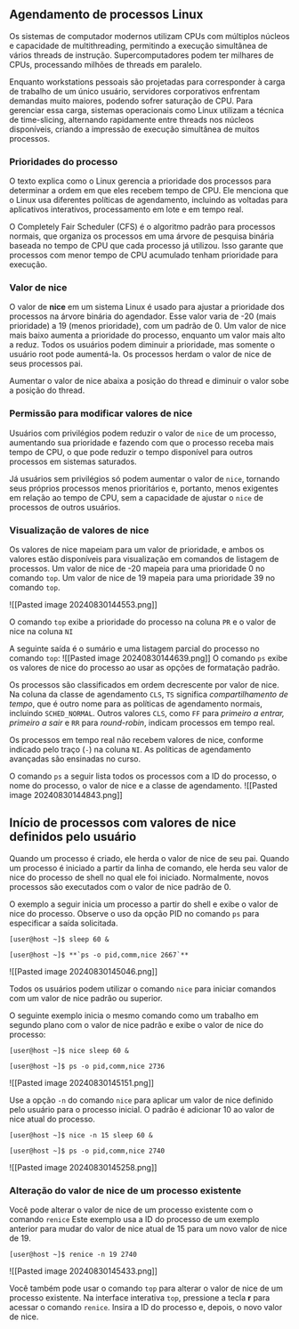 ## Agendamento de processos Linux

Os sistemas de computador modernos utilizam CPUs com múltiplos núcleos e capacidade de multithreading, permitindo a execução simultânea de vários threads de instrução. Supercomputadores podem ter milhares de CPUs, processando milhões de threads em paralelo.

Enquanto workstations pessoais são projetadas para corresponder à carga de trabalho de um único usuário, servidores corporativos enfrentam demandas muito maiores, podendo sofrer saturação de CPU. Para gerenciar essa carga, sistemas operacionais como Linux utilizam a técnica de time-slicing, alternando rapidamente entre threads nos núcleos disponíveis, criando a impressão de execução simultânea de muitos processos.

### Prioridades do processo
O texto explica como o Linux gerencia a prioridade dos processos para determinar a ordem em que eles recebem tempo de CPU. Ele menciona que o Linux usa diferentes políticas de agendamento, incluindo as voltadas para aplicativos interativos, processamento em lote e em tempo real.

O Completely Fair Scheduler (CFS) é o algoritmo padrão para processos normais, que organiza os processos em uma árvore de pesquisa binária baseada no tempo de CPU que cada processo já utilizou. Isso garante que processos com menor tempo de CPU acumulado tenham prioridade para execução.

### Valor de nice

O valor de **nice** em um sistema Linux é usado para ajustar a prioridade dos processos na árvore binária do agendador. Esse valor varia de -20 (mais prioridade) a 19 (menos prioridade), com um padrão de 0. Um valor de nice mais baixo aumenta a prioridade do processo, enquanto um valor mais alto a reduz. Todos os usuários podem diminuir a prioridade, mas somente o usuário root pode aumentá-la. Os processos herdam o valor de nice de seus processos pai.

Aumentar o valor de nice abaixa a posição do thread e diminuir o valor sobe a posição do thread.

### Permissão para modificar valores de nice

Usuários com privilégios podem reduzir o valor de `nice` de um processo, aumentando sua prioridade e fazendo com que o processo receba mais tempo de CPU, o que pode reduzir o tempo disponível para outros processos em sistemas saturados.

Já usuários sem privilégios só podem aumentar o valor de `nice`, tornando seus próprios processos menos prioritários e, portanto, menos exigentes em relação ao tempo de CPU, sem a capacidade de ajustar o `nice` de processos de outros usuários.

### Visualização de valores de nice
Os valores de nice mapeiam para um valor de prioridade, e ambos os valores estão disponíveis para visualização em comandos de listagem de processos. Um valor de nice de -20 mapeia para uma prioridade 0 no comando `top`. Um valor de nice de 19 mapeia para uma prioridade 39 no comando `top`.

![[Pasted image 20240830144553.png]]

O comando `top` exibe a prioridade do processo na coluna `PR` e o valor de nice na coluna `NI`

A seguinte saída é o sumário e uma listagem parcial do processo no comando `top`:
![[Pasted image 20240830144639.png]]
O comando `ps` exibe os valores de nice do processo ao usar as opções de formatação padrão.

 Os processos são classificados em ordem decrescente por valor de nice. Na coluna da classe de agendamento `CLS`, `TS` significa _compartilhamento de tempo_, que é outro nome para as políticas de agendamento normais, incluindo `SCHED_NORMAL`. Outros valores `CLS`, como `FF` para _primeiro a entrar, primeiro a sair_ e `RR` para _round-robin_, indicam processos em tempo real.

Os processos em tempo real não recebem valores de nice, conforme indicado pelo traço (`-`) na coluna `NI`. As políticas de agendamento avançadas são ensinadas no curso.

O comando `ps` a seguir lista todos os processos com a ID do processo, o nome do processo, o valor de nice e a classe de agendamento.
![[Pasted image 20240830144843.png]]

## Início de processos com valores de nice definidos pelo usuário

Quando um processo é criado, ele herda o valor de nice de seu pai. Quando um processo é iniciado a partir da linha de comando, ele herda seu valor de nice do processo de shell no qual ele foi iniciado. Normalmente, novos processos são executados com o valor de nice padrão de 0.

O exemplo a seguir inicia um processo a partir do shell e exibe o valor de nice do processo. Observe o uso da opção PID no comando `ps` para especificar a saída solicitada.

```shell-session
[user@host ~]$ sleep 60 &

[user@host ~]$ **`ps -o pid,comm,nice 2667`**
```
![[Pasted image 20240830145046.png]]

Todos os usuários podem utilizar o comando `nice` para iniciar comandos com um valor de nice padrão ou superior.

O seguinte exemplo inicia o mesmo comando como um trabalho em segundo plano com o valor de nice padrão e exibe o valor de nice do processo:
```shell-session
[user@host ~]$ nice sleep 60 &

[user@host ~]$ ps -o pid,comm,nice 2736
```
![[Pasted image 20240830145151.png]]

Use a opção `-n` do comando `nice` para aplicar um valor de nice definido pelo usuário para o processo inicial. O padrão é adicionar 10 ao valor de nice atual do processo.
```shell-session
[user@host ~]$ nice -n 15 sleep 60 &

[user@host ~]$ ps -o pid,comm,nice 2740
```
![[Pasted image 20240830145258.png]]

### Alteração do valor de nice de um processo existente
Você pode alterar o valor de nice de um processo existente com o comando `renice` Este exemplo usa a ID do processo de um exemplo anterior para mudar do valor de nice atual de 15 para um novo valor de nice de 19.
```shell-session
[user@host ~]$ renice -n 19 2740
```
![[Pasted image 20240830145433.png]]

Você também pode usar o comando `top` para alterar o valor de nice de um processo existente. Na interface interativa `top`, pressione a tecla **r** para acessar o comando `renice`. Insira a ID do processo e, depois, o novo valor de nice.






































